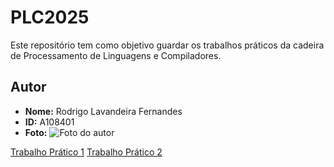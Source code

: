 # PLC2025

Este repositório tem como objetivo guardar os trabalhos práticos da cadeira de Processamento de Linguagens e Compiladores.

## Autor
- **Nome:** Rodrigo Lavandeira Fernandes
- **ID:** A108401
- **Foto:** 
![Foto do autor](/home/rodrigo/fotogit.jpeg)


[Trabalho Prático 1](./TP1/)
[Trabalho Prático 2](./TP2/)